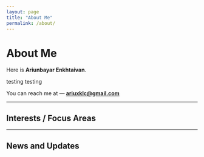 ```yaml
---
layout: page
title: "About Me"
permalink: /about/
---
```


# About Me

<!-- Replace the src with your photo -->
<!-- <img src="assets/images/myphoto.jpg" class="floatpic"> -->

Here is **Ariunbayar Enkhtaivan**.<br>

testing testing

You can reach me at — **ariuxklc@gmail.com**

---

## Interests / Focus Areas


---

## News and Updates

